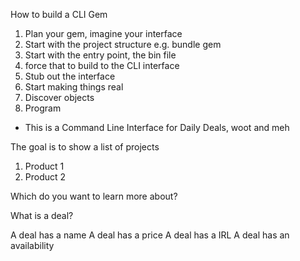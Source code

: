 How to build a CLI Gem

1. Plan your gem, imagine your interface
2. Start with the project structure e.g. bundle gem <name>
3. Start with the entry point, the bin file
4. force that to build to the CLI interface
5. Stub out the interface
6. Start making things real
7. Discover objects
8. Program

- This is a Command Line Interface for Daily Deals, woot and meh

The goal is to show a list of projects

1. Product 1
2. Product 2

Which do you want to learn more about?

What is a deal?

A deal has a name
A deal has a price
A deal has a IRL
A deal has an availability 
